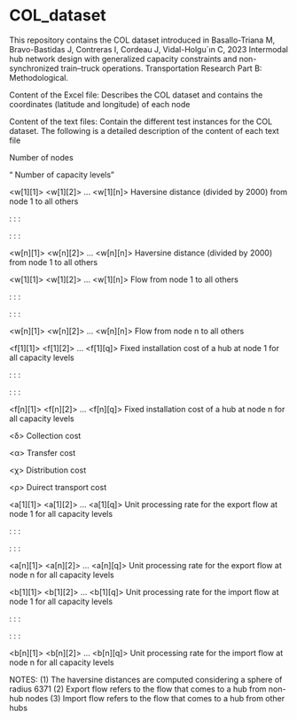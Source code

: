 # COL_dataset

This repository contains the COL dataset introduced in Basallo-Triana M, Bravo-Bastidas J, Contreras I, Cordeau J, Vidal-Holgu´ın C, 2023 Intermodal hub network design with generalized capacity constraints and non-synchronized train–truck operations. Transportation Research Part B: Methodological.

Content of the Excel file: Describes the COL dataset and contains the coordinates (latitude and longitude) of each node

Content of the text files: Contain the different test instances for the COL dataset. The following is a detailed description of the content of each text file

<n>	Number of nodes

<q>	Number of capacity levels

<w[1][1]> <w[1][2]> ... <w[1][n]>    Haversine distance (divided by 2000) from node 1 to all others

: : :

: : :

<w[n][1]> <w[n][2]> ... <w[n][n]>    Haversine distance (divided by 2000) from node 1 to all others

<w[1][1]> <w[1][2]> ... <w[1][n]>    Flow from node 1 to all others

: : :

: : :

<w[n][1]> <w[n][2]> ... <w[n][n]>    Flow from node n to all others

<f[1][1]> <f[1][2]> ... <f[1][q]>	Fixed installation cost of a hub at node 1 for all capacity levels

: : :

: : :

<f[n][1]> <f[n][2]> ... <f[n][q]>	Fixed installation cost of a hub at node n for all capacity levels

<δ>	Collection cost

<α>	Transfer cost

<χ>	Distribution cost

<ρ>	Duirect transport cost

<a[1][1]> <a[1][2]> ... <a[1][q]>	Unit processing rate for the export flow at node 1 for all capacity levels

: : :

: : :

<a[n][1]> <a[n][2]> ... <a[n][q]>	Unit processing rate for the export flow at node n for all capacity levels

<b[1][1]> <b[1][2]> ... <b[1][q]>	Unit processing rate for the import flow at node 1 for all capacity levels

: : :

: : :

<b[n][1]> <b[n][2]> ... <b[n][q]>	Unit processing rate for the import flow at node n for all capacity levels


NOTES:
(1) The haversine distances are computed considering a sphere of radius 6371
(2) Export flow refers to the flow that comes to a hub from non-hub nodes
(3) Import flow refers to the flow that comes to a hub from other hubs
